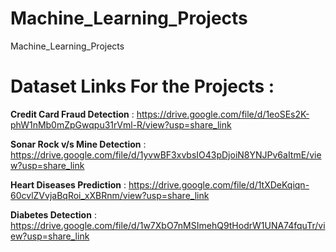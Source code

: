 # Machine_Learning_Projects
Machine_Learning_Projects


# Dataset Links For the Projects :

**Credit Card Fraud Detection** :  https://drive.google.com/file/d/1eoSEs2K-phW1nMb0mZpGwqpu31rVml-R/view?usp=share_link

**Sonar Rock v/s Mine Detection** : https://drive.google.com/file/d/1yvwBF3xvbsIO43pDjoiN8YNJPv6aItmE/view?usp=share_link

**Heart Diseases Prediction**  : https://drive.google.com/file/d/1tXDeKqiqn-60cvlZVvjaBqRoi_xXBRnm/view?usp=share_link

**Diabetes Detection** : https://drive.google.com/file/d/1w7XbO7nMSImehQ9tHodrW1UNA74fquTr/view?usp=share_link

